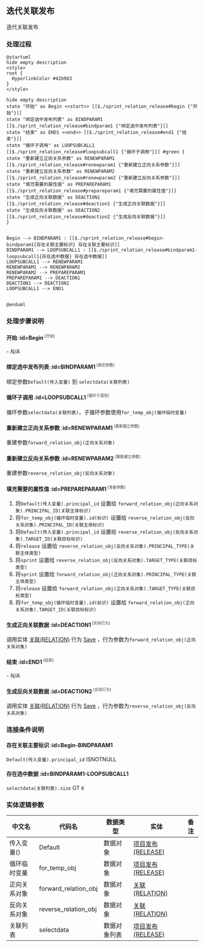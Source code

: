 ## 迭代关联发布 <!-- {docsify-ignore-all} -->

   迭代关联发布

### 处理过程

```plantuml
@startuml
hide empty description
<style>
root {
  HyperlinkColor #42b983
}
</style>

hide empty description
state "开始" as Begin <<start>> [[$./sprint_relation_release#begin {"开始"}]]
state "绑定选中发布列表" as BINDPARAM1  [[$./sprint_relation_release#bindparam1 {"绑定选中发布列表"}]]
state "结束" as END1 <<end>> [[$./sprint_relation_release#end1 {"结束"}]]
state "循环子调用" as LOOPSUBCALL1  [[$./sprint_relation_release#loopsubcall1 {"循环子调用"}]] #green {
state "重新建立正向关系参数" as RENEWPARAM1  [[$./sprint_relation_release#renewparam1 {"重新建立正向关系参数"}]]
state "重新建立反向关系参数" as RENEWPARAM2  [[$./sprint_relation_release#renewparam2 {"重新建立反向关系参数"}]]
state "填充需要的属性值" as PREPAREPARAM1  [[$./sprint_relation_release#prepareparam1 {"填充需要的属性值"}]]
state "生成正向关联数据" as DEACTION1  [[$./sprint_relation_release#deaction1 {"生成正向关联数据"}]]
state "生成反向关联数据" as DEACTION2  [[$./sprint_relation_release#deaction2 {"生成反向关联数据"}]]
}


Begin --> BINDPARAM1 : [[$./sprint_relation_release#begin-bindparam1{存在关联主要标识} 存在关联主要标识]]
BINDPARAM1 --> LOOPSUBCALL1 : [[$./sprint_relation_release#bindparam1-loopsubcall1{存在选中数据} 存在选中数据]]
LOOPSUBCALL1 --> RENEWPARAM1
RENEWPARAM1 --> RENEWPARAM2
RENEWPARAM2 --> PREPAREPARAM1
PREPAREPARAM1 --> DEACTION1
DEACTION1 --> DEACTION2
LOOPSUBCALL1 --> END1


@enduml
```


### 处理步骤说明

#### 开始 :id=Begin<sup class="footnote-symbol"> <font color=gray size=1>[开始]</font></sup>



*- N/A*
#### 绑定选中发布列表 :id=BINDPARAM1<sup class="footnote-symbol"> <font color=gray size=1>[绑定参数]</font></sup>



绑定参数`Default(传入变量)` 到 `selectdata(关联列表)`
#### 循环子调用 :id=LOOPSUBCALL1<sup class="footnote-symbol"> <font color=gray size=1>[循环子调用]</font></sup>



循环参数`selectdata(关联列表)`，子循环参数使用`for_temp_obj(循环临时变量)`
#### 重新建立正向关系参数 :id=RENEWPARAM1<sup class="footnote-symbol"> <font color=gray size=1>[重新建立参数]</font></sup>



重建参数```forward_relation_obj(正向关系对象)```
#### 重新建立反向关系参数 :id=RENEWPARAM2<sup class="footnote-symbol"> <font color=gray size=1>[重新建立参数]</font></sup>



重建参数```reverse_relation_obj(反向关系对象)```
#### 填充需要的属性值 :id=PREPAREPARAM1<sup class="footnote-symbol"> <font color=gray size=1>[准备参数]</font></sup>



1. 将`Default(传入变量).principal_id` 设置给  `forward_relation_obj(正向关系对象).PRINCIPAL_ID(关联主体标识)`
2. 将`for_temp_obj(循环临时变量).id(标识)` 设置给  `reverse_relation_obj(反向关系对象).PRINCIPAL_ID(关联主体标识)`
3. 将`Default(传入变量).principal_id` 设置给  `reverse_relation_obj(反向关系对象).TARGET_ID(关联目标标识)`
4. 将`release` 设置给  `reverse_relation_obj(反向关系对象).PRINCIPAL_TYPE(关联主体类型)`
5. 将`sprint` 设置给  `reverse_relation_obj(反向关系对象).TARGET_TYPE(关联目标类型)`
6. 将`sprint` 设置给  `forward_relation_obj(正向关系对象).PRINCIPAL_TYPE(关联主体类型)`
7. 将`release` 设置给  `forward_relation_obj(正向关系对象).TARGET_TYPE(关联目标类型)`
8. 将`for_temp_obj(循环临时变量).id(标识)` 设置给  `forward_relation_obj(正向关系对象).TARGET_ID(关联目标标识)`

#### 生成正向关联数据 :id=DEACTION1<sup class="footnote-symbol"> <font color=gray size=1>[实体行为]</font></sup>



调用实体 [关联(RELATION)](module/Base/relation.md) 行为 [Save](module/Base/relation#行为) ，行为参数为`forward_relation_obj(正向关系对象)`

#### 结束 :id=END1<sup class="footnote-symbol"> <font color=gray size=1>[结束]</font></sup>



*- N/A*

#### 生成反向关联数据 :id=DEACTION2<sup class="footnote-symbol"> <font color=gray size=1>[实体行为]</font></sup>



调用实体 [关联(RELATION)](module/Base/relation.md) 行为 [Save](module/Base/relation#行为) ，行为参数为`reverse_relation_obj(反向关系对象)`


### 连接条件说明
#### 存在关联主要标识 :id=Begin-BINDPARAM1

`Default(传入变量).principal_id` ISNOTNULL
#### 存在选中数据 :id=BINDPARAM1-LOOPSUBCALL1

`selectdata(关联列表).size` GT `0`


### 实体逻辑参数

|    中文名   |    代码名    |  数据类型    |  实体   |备注 |
| --------| --------| -------- | -------- | --------   |
|传入变量(<i class="fa fa-check"/></i>)|Default|数据对象|[项目发布(RELEASE)](module/ProjMgmt/release.md)||
|循环临时变量|for_temp_obj|数据对象|[项目发布(RELEASE)](module/ProjMgmt/release.md)||
|正向关系对象|forward_relation_obj|数据对象|[关联(RELATION)](module/Base/relation.md)||
|反向关系对象|reverse_relation_obj|数据对象|[关联(RELATION)](module/Base/relation.md)||
|关联列表|selectdata|数据对象列表|[项目发布(RELEASE)](module/ProjMgmt/release.md)||
